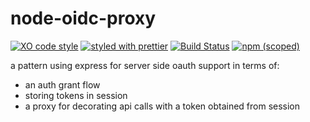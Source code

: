 # node-oidc-proxy

[![XO code style](https://img.shields.io/badge/code_style-XO-5ed9c7.svg)](https://github.com/sindresorhus/xo)
[![styled with prettier](https://img.shields.io/badge/styled_with-prettier-ff69b4.svg)](https://github.com/prettier/prettier)
[![Build Status](https://travis-ci.org/the-watchmen/node-oidc-proxy.svg?branch=master)](https://travis-ci.org/the-watchmen/node-oidc-proxy)
[![npm (scoped)](https://img.shields.io/npm/v/@watchmen/oidc-proxy.svg)](https://img.shields.io/npm/v/@watchmen/oidc-proxy.svg)

a pattern using express for server side oauth support in terms of:

- an auth grant flow
- storing tokens in session
- a proxy for decorating api calls with a token obtained from session

